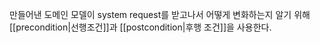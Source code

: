 만들어낸 도메인 모델이 system request를 받고나서 어떻게 변화하는지 알기 위해 [[precondition|선행조건]]과 [[postcondition|후행 조건]]을 사용한다.   